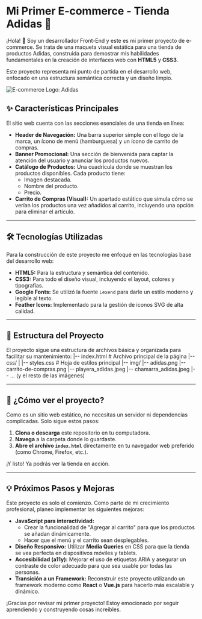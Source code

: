 # Mi Primer E-commerce - Tienda Adidas 👟

¡Hola! 👋 Soy un desarrollador Front-End y este es mi primer proyecto de e-commerce. Se trata de una maqueta visual estática para una tienda de productos Adidas, construida para demostrar mis habilidades fundamentales en la creación de interfaces web con **HTML5** y **CSS3**.

Este proyecto representa mi punto de partida en el desarrollo web, enfocado en una estructura semántica correcta y un diseño limpio.

<img alt="E-commerce Logo: Adidas" src="https://brandemia.org/contenido/subidas/2022/04/adidas-5-1024x551.jpg" />

## ✨ Características Principales

El sitio web cuenta con las secciones esenciales de una tienda en línea:

* **Header de Navegación:** Una barra superior simple con el logo de la marca, un ícono de menú (hamburguesa) y un ícono de carrito de compras.
* **Banner Promocional:** Una sección de bienvenida para captar la atención del usuario y anunciar los productos nuevos.
* **Catálogo de Productos:** Una cuadrícula donde se muestran los productos disponibles. Cada producto tiene:
    * Imagen destacada.
    * Nombre del producto.
    * Precio.
* **Carrito de Compras (Visual):** Un apartado estático que simula cómo se verían los productos una vez añadidos al carrito, incluyendo una opción para eliminar el artículo.

---

## 🛠️ Tecnologías Utilizadas

Para la construcción de este proyecto me enfoqué en las tecnologías base del desarrollo web:

* **HTML5:** Para la estructura y semántica del contenido.
* **CSS3:** Para todo el diseño visual, incluyendo el layout, colores y tipografías.
* **Google Fonts:** Se utilizó la fuente `Lexend` para darle un estilo moderno y legible al texto.
* **Feather Icons:** Implementado para la gestión de iconos SVG de alta calidad.

---

## 📂 Estructura del Proyecto

El proyecto sigue una estructura de archivos básica y organizada para facilitar su mantenimiento:
|-- index.html          # Archivo principal de la página
|-- css/
|   |-- styles.css      # Hoja de estilos principal
|-- img/
|-- adidas.png
|-- carrito-de-compras.png
|-- playera_adidas.jpeg
|-- chamarra_adidas.jpeg
|-- ... (y el resto de las imágenes)

---

## 🚀 ¿Cómo ver el proyecto?

Como es un sitio web estático, no necesitas un servidor ni dependencias complicadas. Solo sigue estos pasos:

1.  **Clona o descarga** este repositorio en tu computadora.
2.  **Navega** a la carpeta donde lo guardaste.
3.  **Abre el archivo `index.html`** directamente en tu navegador web preferido (como Chrome, Firefox, etc.).

¡Y listo! Ya podrás ver la tienda en acción.

---

## 💡 Próximos Pasos y Mejoras

Este proyecto es solo el comienzo. Como parte de mi crecimiento profesional, planeo implementar las siguientes mejoras:

* **JavaScript para interactividad:**
    * Crear la funcionalidad de "Agregar al carrito" para que los productos se añadan dinámicamente.
    * Hacer que el menú y el carrito sean desplegables.
* **Diseño Responsivo:** Utilizar **Media Queries** en CSS para que la tienda se vea perfecta en dispositivos móviles y tablets.
* **Accesibilidad (a11y):** Mejorar el uso de etiquetas ARIA y asegurar un contraste de color adecuado para que sea usable por todas las personas.
* **Transición a un Framework:** Reconstruir este proyecto utilizando un framework moderno como **React** o **Vue.js** para hacerlo más escalable y dinámico.

¡Gracias por revisar mi primer proyecto! Estoy emocionado por seguir aprendiendo y construyendo cosas increíbles.
